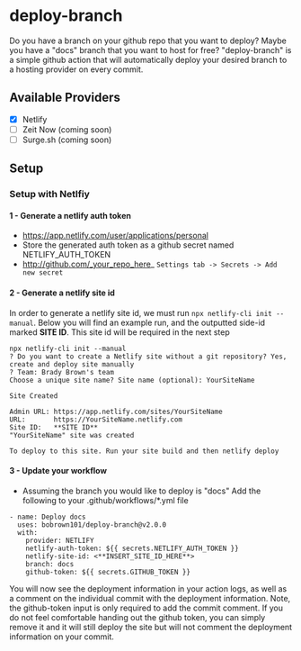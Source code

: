 # deploy-branch
Do you have a branch on your github repo that you want to deploy?
Maybe you have a "docs" branch that you want to host for free?
"deploy-branch" is a simple github action that will automatically deploy your desired branch to a hosting provider on every commit.

## Available Providers
- [x] Netlify
- [ ] Zeit Now (coming soon)
- [ ] Surge.sh (coming soon)

## Setup
### Setup with Netlfiy
#### 1 - Generate a netlify auth token
- https://app.netlify.com/user/applications/personal
- Store the generated auth token as a github secret named NETLIFY_AUTH_TOKEN
- http://github.com/_your_repo_here_ `Settings tab -> Secrets -> Add new secret`
#### 2 - Generate a netlify site id
In order to generate a netlify site id, we must run `npx netlify-cli init --manual`. Below you will find an example run, and the outputted side-id marked **SITE ID**. This site id will be required in the next step
```
npx netlify-cli init --manual
? Do you want to create a Netlify site without a git repository? Yes, create and deploy site manually
? Team: Brady Brown's team
Choose a unique site name? Site name (optional): YourSiteName

Site Created

Admin URL: https://app.netlify.com/sites/YourSiteName
URL:       https://YourSiteName.netlify.com
Site ID:   **SITE ID**
"YourSiteName" site was created

To deploy to this site. Run your site build and then netlify deploy
```
#### 3 - Update your workflow
* Assuming the branch you would like to deploy is "docs"
Add the following to your .github/workflows/*.yml file
```
- name: Deploy docs
  uses: bobrown101/deploy-branch@v2.0.0
  with:
    provider: NETLIFY
    netlify-auth-token: ${{ secrets.NETLIFY_AUTH_TOKEN }}
    netlify-site-id: <**INSERT_SITE_ID_HERE**>
    branch: docs
    github-token: ${{ secrets.GITHUB_TOKEN }}
```
You will now see the deployment information in your action logs, as well as a comment on the individual commit with the deployment information.
Note, the github-token input is only required to add the commit comment. If you do not feel comfortable handing out the github token, you can simply remove it and it will still deploy the site but will not comment the deployment information on your commit.



